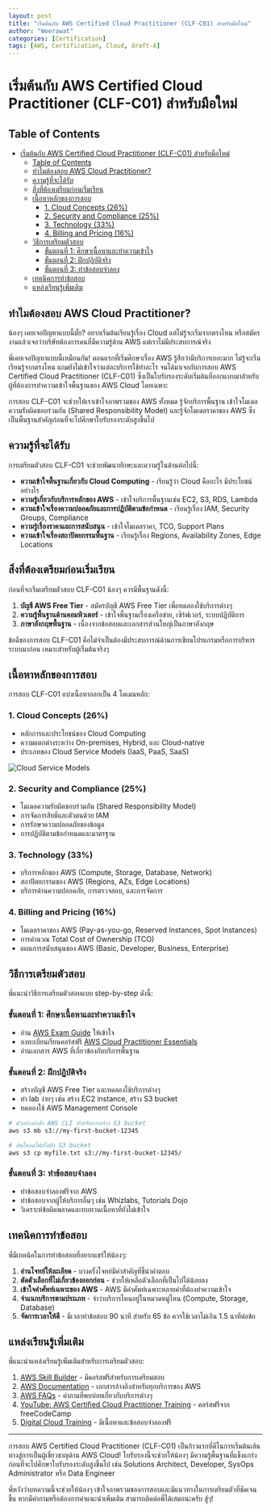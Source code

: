 ```yaml
---
layout: post
title: "เริ่มต้นกับ AWS Certified Cloud Practitioner (CLF-C01) สำหรับมือใหม่"
author: "Weerawat"
categories: [Certification]
tags: [AWS, Certification, Cloud, draft-A]
---
```


# เริ่มต้นกับ AWS Certified Cloud Practitioner (CLF-C01) สำหรับมือใหม่

## Table of Contents
- [เริ่มต้นกับ AWS Certified Cloud Practitioner (CLF-C01) สำหรับมือใหม่](#เริ่มต้นกับ-aws-certified-cloud-practitioner-clf-c01-สำหรับมือใหม่)
  - [Table of Contents](#table-of-contents)
  - [ทำไมต้องสอบ AWS Cloud Practitioner?](#ทำไมต้องสอบ-aws-cloud-practitioner)
  - [ความรู้ที่จะได้รับ](#ความรู้ที่จะได้รับ)
  - [สิ่งที่ต้องเตรียมก่อนเริ่มเรียน](#สิ่งที่ต้องเตรียมก่อนเริ่มเรียน)
  - [เนื้อหาหลักของการสอบ](#เนื้อหาหลักของการสอบ)
    - [1. Cloud Concepts (26%)](#1-cloud-concepts-26)
    - [2. Security and Compliance (25%)](#2-security-and-compliance-25)
    - [3. Technology (33%)](#3-technology-33)
    - [4. Billing and Pricing (16%)](#4-billing-and-pricing-16)
  - [วิธีการเตรียมตัวสอบ](#วิธีการเตรียมตัวสอบ)
    - [ขั้นตอนที่ 1: ศึกษาเนื้อหาและทำความเข้าใจ](#ขั้นตอนที่-1-ศึกษาเนื้อหาและทำความเข้าใจ)
    - [ขั้นตอนที่ 2: ฝึกปฏิบัติจริง](#ขั้นตอนที่-2-ฝึกปฏิบัติจริง)
    - [ขั้นตอนที่ 3: ทำข้อสอบจำลอง](#ขั้นตอนที่-3-ทำข้อสอบจำลอง)
  - [เทคนิคการทำข้อสอบ](#เทคนิคการทำข้อสอบ)
  - [แหล่งเรียนรู้เพิ่มเติม](#แหล่งเรียนรู้เพิ่มเติม)

## ทำไมต้องสอบ AWS Cloud Practitioner?

น้องๆ เคยเจอปัญหาแบบนี้มั้ย? อยากเริ่มต้นเรียนรู้เรื่อง Cloud แต่ไม่รู้จะเริ่มจากตรงไหน หรือสมัครงานแล้วเจอว่าบริษัทต้องการคนที่มีความรู้ด้าน AWS แต่เราไม่มีประสบการณ์จริง

พี่เคยเจอปัญหาแบบนี้เหมือนกัน! ตอนแรกที่เริ่มศึกษาเรื่อง AWS รู้สึกว่ามีบริการเยอะมาก ไม่รู้จะเริ่มเรียนรู้จากตรงไหน แถมยังไม่เข้าใจว่าแต่ละบริการใช้ทำอะไร จนได้มาเจอกับการสอบ AWS Certified Cloud Practitioner (CLF-C01) ซึ่งเป็นใบรับรองระดับเริ่มต้นที่ออกแบบมาสำหรับผู้ที่ต้องการทำความเข้าใจพื้นฐานของ AWS Cloud โดยเฉพาะ

การสอบ CLF-C01 จะช่วยให้เราเข้าใจภาพรวมของ AWS ทั้งหมด รู้จักบริการพื้นฐาน เข้าใจโมเดลความรับผิดชอบร่วมกัน (Shared Responsibility Model) และรู้จักโมเดลราคาของ AWS ซึ่งเป็นพื้นฐานสำคัญก่อนที่จะไปศึกษาใบรับรองระดับสูงขึ้นไป

## ความรู้ที่จะได้รับ

การเตรียมตัวสอบ CLF-C01 จะช่วยพัฒนาทักษะและความรู้ในด้านต่อไปนี้:

- **ความเข้าใจพื้นฐานเกี่ยวกับ Cloud Computing** - เรียนรู้ว่า Cloud คืออะไร มีประโยชน์อย่างไร
- **ความรู้เกี่ยวกับบริการหลักของ AWS** - เข้าใจบริการพื้นฐานเช่น EC2, S3, RDS, Lambda
- **ความเข้าใจเรื่องความปลอดภัยและการปฏิบัติตามข้อกำหนด** - เรียนรู้เรื่อง IAM, Security Groups, Compliance
- **ความรู้เรื่องราคาและการสนับสนุน** - เข้าใจโมเดลราคา, TCO, Support Plans
- **ความเข้าใจเรื่องสถาปัตยกรรมพื้นฐาน** - เรียนรู้เรื่อง Regions, Availability Zones, Edge Locations

## สิ่งที่ต้องเตรียมก่อนเริ่มเรียน

ก่อนที่จะเริ่มเตรียมตัวสอบ CLF-C01 น้องๆ ควรมีพื้นฐานดังนี้:

1. **บัญชี AWS Free Tier** - สมัครบัญชี AWS Free Tier เพื่อทดลองใช้บริการต่างๆ
2. **ความรู้พื้นฐานด้านคอมพิวเตอร์** - เข้าใจพื้นฐานเรื่องเครือข่าย, เซิร์ฟเวอร์, ระบบปฏิบัติการ
3. **ภาษาอังกฤษพื้นฐาน** - เนื่องจากข้อสอบและเอกสารส่วนใหญ่เป็นภาษาอังกฤษ

ข้อดีของการสอบ CLF-C01 คือไม่จำเป็นต้องมีประสบการณ์ด้านการเขียนโปรแกรมหรือการบริหารระบบมาก่อน เหมาะสำหรับผู้เริ่มต้นจริงๆ

## เนื้อหาหลักของการสอบ

การสอบ CLF-C01 แบ่งเนื้อหาออกเป็น 4 โดเมนหลัก:

### 1. Cloud Concepts (26%)
- หลักการและประโยชน์ของ Cloud Computing
- ความแตกต่างระหว่าง On-premises, Hybrid, และ Cloud-native
- ประเภทของ Cloud Service Models (IaaS, PaaS, SaaS)

![Cloud Service Models](/assets/images/cloud-service-models.png)

### 2. Security and Compliance (25%)
- โมเดลความรับผิดชอบร่วมกัน (Shared Responsibility Model)
- การจัดการสิทธิ์และตัวตนด้วย IAM
- การรักษาความปลอดภัยของข้อมูล
- การปฏิบัติตามข้อกำหนดและมาตรฐาน

### 3. Technology (33%)
- บริการหลักของ AWS (Compute, Storage, Database, Network)
- สถาปัตยกรรมของ AWS (Regions, AZs, Edge Locations)
- บริการด้านความปลอดภัย, การตรวจสอบ, และการจัดการ

### 4. Billing and Pricing (16%)
- โมเดลราคาของ AWS (Pay-as-you-go, Reserved Instances, Spot Instances)
- การคำนวณ Total Cost of Ownership (TCO)
- แผนการสนับสนุนของ AWS (Basic, Developer, Business, Enterprise)

## วิธีการเตรียมตัวสอบ

พี่แนะนำวิธีการเตรียมตัวสอบแบบ step-by-step ดังนี้:

### ขั้นตอนที่ 1: ศึกษาเนื้อหาและทำความเข้าใจ
- อ่าน [AWS Exam Guide](https://d1.awsstatic.com/training-and-certification/docs-cloud-practitioner/AWS-Certified-Cloud-Practitioner_Exam-Guide.pdf) ให้เข้าใจ
- ลงทะเบียนเรียนคอร์สฟรี [AWS Cloud Practitioner Essentials](https://aws.amazon.com/training/course-descriptions/cloud-practitioner-essentials/)
- อ่านเอกสาร AWS ที่เกี่ยวข้องกับบริการพื้นฐาน

### ขั้นตอนที่ 2: ฝึกปฏิบัติจริง
- สร้างบัญชี AWS Free Tier และทดลองใช้บริการต่างๆ
- ทำ lab ง่ายๆ เช่น สร้าง EC2 instance, สร้าง S3 bucket
- ทดลองใช้ AWS Management Console

```bash
# ตัวอย่างคำสั่ง AWS CLI สำหรับการสร้าง S3 bucket
aws s3 mb s3://my-first-bucket-12345

# อัพโหลดไฟล์ไปยัง S3 bucket
aws s3 cp myfile.txt s3://my-first-bucket-12345/
```

### ขั้นตอนที่ 3: ทำข้อสอบจำลอง
- ทำข้อสอบจำลองฟรีจาก AWS
- ทำข้อสอบจากผู้ให้บริการอื่นๆ เช่น Whizlabs, Tutorials Dojo
- วิเคราะห์ข้อผิดพลาดและทบทวนเนื้อหาที่ยังไม่เข้าใจ

## เทคนิคการทำข้อสอบ

พี่มีเทคนิคในการทำข้อสอบที่อยากแชร์ให้น้องๆ:

1. **อ่านโจทย์ให้ละเอียด** - บางครั้งโจทย์มีคำสำคัญที่ชี้นำคำตอบ
2. **ตัดตัวเลือกที่ไม่เกี่ยวข้องออกก่อน** - ช่วยให้เหลือตัวเลือกที่เป็นไปได้น้อยลง
3. **เข้าใจคำศัพท์เฉพาะของ AWS** - AWS มีคำศัพท์เฉพาะหลายคำที่ต้องทำความเข้าใจ
4. **จำแนกบริการตามประเภท** - จำว่าบริการไหนอยู่ในหมวดหมู่ไหน (Compute, Storage, Database)
5. **จัดการเวลาให้ดี** - มีเวลาทำข้อสอบ 90 นาที สำหรับ 65 ข้อ ควรใช้เวลาไม่เกิน 1.5 นาทีต่อข้อ

## แหล่งเรียนรู้เพิ่มเติม

พี่แนะนำแหล่งเรียนรู้เพิ่มเติมสำหรับการเตรียมตัวสอบ:

1. [AWS Skill Builder](https://explore.skillbuilder.aws/) - มีคอร์สฟรีสำหรับการเตรียมสอบ
2. [AWS Documentation](https://docs.aws.amazon.com/) - เอกสารอ้างอิงสำหรับทุกบริการของ AWS
3. [AWS FAQs](https://aws.amazon.com/faqs/) - คำถามที่พบบ่อยเกี่ยวกับบริการต่างๆ
4. [YouTube: AWS Certified Cloud Practitioner Training](https://www.youtube.com/watch?v=3hLmDS179YE) - คอร์สฟรีจาก freeCodeCamp
5. [Digital Cloud Training](https://digitalcloud.training/aws-cloud-practitioner/) - มีเนื้อหาและข้อสอบจำลองฟรี

---

การสอบ AWS Certified Cloud Practitioner (CLF-C01) เป็นก้าวแรกที่ดีในการเริ่มต้นเส้นทางสู่การเป็นผู้เชี่ยวชาญด้าน AWS Cloud! ใบรับรองนี้จะช่วยให้น้องๆ มีความรู้พื้นฐานที่แข็งแกร่งก่อนที่จะไปศึกษาใบรับรองระดับสูงขึ้นไป เช่น Solutions Architect, Developer, SysOps Administrator หรือ Data Engineer

พี่หวังว่าบทความนี้จะช่วยให้น้องๆ เข้าใจภาพรวมของการสอบและมีแนวทางในการเตรียมตัวที่ชัดเจนขึ้น หากมีคำถามหรือต้องการคำแนะนำเพิ่มเติม สามารถติดต่อพี่ได้เสมอนะครับ สู้ๆ!
